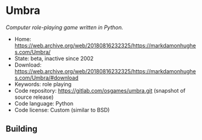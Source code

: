 # Umbra

_Computer role-playing game written in Python._

- Home: https://web.archive.org/web/20180816232325/https://markdamonhughes.com/Umbra/
- State: beta, inactive since 2002
- Download: https://web.archive.org/web/20180816232325/https://markdamonhughes.com/Umbra/#download
- Keywords: role playing
- Code repository: https://gitlab.com/osgames/umbra.git (snapshot of source release)
- Code language: Python
- Code license: Custom (similar to BSD)

## Building
